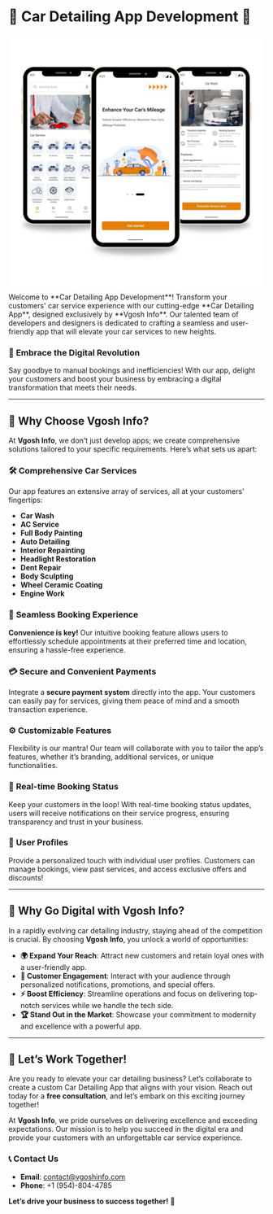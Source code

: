 # 🚗 **Car Detailing App Development** 🌟

<img src="/Images/Preview.png">
Welcome to **Car Detailing App Development**! Transform your customers' car service experience with our cutting-edge **Car Detailing App**, designed exclusively by **Vgosh Info**. Our talented team of developers and designers is dedicated to crafting a seamless and user-friendly app that will elevate your car services to new heights.

### 🚀 **Embrace the Digital Revolution**
Say goodbye to manual bookings and inefficiencies! With our app, delight your customers and boost your business by embracing a digital transformation that meets their needs.

---

## 🌟 **Why Choose Vgosh Info?**

At **Vgosh Info**, we don’t just develop apps; we create comprehensive solutions tailored to your specific requirements. Here’s what sets us apart:

### 🛠️ **Comprehensive Car Services**
Our app features an extensive array of services, all at your customers' fingertips:
- **Car Wash**
- **AC Service**
- **Full Body Painting**
- **Auto Detailing**
- **Interior Repainting**
- **Headlight Restoration**
- **Dent Repair**
- **Body Sculpting**
- **Wheel Ceramic Coating**
- **Engine Work**

### 📅 **Seamless Booking Experience**
**Convenience is key!** Our intuitive booking feature allows users to effortlessly schedule appointments at their preferred time and location, ensuring a hassle-free experience.

### 💳 **Secure and Convenient Payments**
Integrate a **secure payment system** directly into the app. Your customers can easily pay for services, giving them peace of mind and a smooth transaction experience.

### ⚙️ **Customizable Features**
Flexibility is our mantra! Our team will collaborate with you to tailor the app’s features, whether it’s branding, additional services, or unique functionalities.

### 📲 **Real-time Booking Status**
Keep your customers in the loop! With real-time booking status updates, users will receive notifications on their service progress, ensuring transparency and trust in your business.

### 👤 **User Profiles**
Provide a personalized touch with individual user profiles. Customers can manage bookings, view past services, and access exclusive offers and discounts!

---

## 🌈 **Why Go Digital with Vgosh Info?**

In a rapidly evolving car detailing industry, staying ahead of the competition is crucial. By choosing **Vgosh Info**, you unlock a world of opportunities:

- **🌍 Expand Your Reach**: Attract new customers and retain loyal ones with a user-friendly app.
- **🤝 Customer Engagement**: Interact with your audience through personalized notifications, promotions, and special offers.
- **⚡ Boost Efficiency**: Streamline operations and focus on delivering top-notch services while we handle the tech side.
- **🏆 Stand Out in the Market**: Showcase your commitment to modernity and excellence with a powerful app.

---

## 🤝 **Let’s Work Together!**

Are you ready to elevate your car detailing business? Let’s collaborate to create a custom Car Detailing App that aligns with your vision. Reach out today for a **free consultation**, and let’s embark on this exciting journey together!

At **Vgosh Info**, we pride ourselves on delivering excellence and exceeding expectations. Our mission is to help you succeed in the digital era and provide your customers with an unforgettable car service experience.

### 📞 **Contact Us**
- **Email**: [contact@vgoshinfo.com](mailto:contact@vgoshinfo.com)
- **Phone**: +1 (954)-804-4785

**Let’s drive your business to success together!** 🚀
